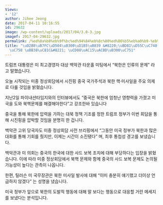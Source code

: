 ```yaml
---
Views:
- '12'
author: Jihee Jeong
date: 2017-04-11 10:16:55
id: 29632
image: /wp-content/uploads/2017/04/3.0-3.jpg
imagef: 2017-04-29632.jpg
permalink: /%ed%8a%b8%eb%9f%bc%ed%94%84%eb%8c%80%ed%86%b5%eb%a0%b9-%eb%b6%81%ed%95%9c%ec%9d%80-%ec%9d%b8%eb%a5%98%ec%9d%98-%eb%ac%b8%ec%a0%9c-%ec%b4%88%ea%b0%95%ea%b2%bd%eb%8c%80%ec%9d%91/
title: "\uD2B8\uB7FC\uD504\uB300\uD1B5\uB839 &#8220;\uBD81\uD55C\uC740 \uC778\uB958\
  \uC758 \uBB38\uC81C&#8221; \uCD08\uAC15\uACBD\uB300\uC751"
---
```


트럼프 대통령은 미 최고경영자 대상 백악관 타운홀 미팅에서 &#8220;북한은 인류의 문제&#8221; 라고 말했습니다.

오늘 시작되는 미중 정상회담에서 시진핑 중국 국가주석과 북한 핵·미사일을 주요 의제로 다룰 것임을 밝혔습니다.

지난2일 파이내션타임지와의 인터뷰에서도 &#8220;중국은 북한에 엄청난 영향력을 가졌고 미국을 도와 북핵문제를 해결해야한다&#8221;고 강조한바 있습니다

중국을 통해 북한에 압력을 가하는 대북 정책 기조를 정한 트럼프 정부가 이번 회담을 통해 시진핑을 압박할 것임을 분명히 한 겁니다.

백악관 고위 당국자도 미중 정상회담 사전 브리핑에서 &#8220;그동안 미국 정부가 북한과 많은 대화를 통해 기회를 줬지만, 이제는 시간이 소진됐다&#8221; 며, 최후 통첩성 경고를 보냈습니다.

백악관과 미 의회는 중국의 한국에 대한 사드 보복 조치에 대해 부당하다는 입장을 밝혔습니다. 이에 따라 미중 정상회담에서 북핵 문제와 함께 중국의 사드 보복 문제도 논의될 가능성이 높다는 관측이 나옵니다.

한편, 틸러슨 미 국무장관은 북한 미사일 발사에 대해 &#8220;이미 충분히 얘기했고 더이상 언급하지 않겠다&#8221; 는 성명을 냈습니다.

미국 정부가 앞으로 북한의 도발적 행동에 대해 말 보다는 행동으로 대응할 거란 메세지를 보냈다는 분석입니다.